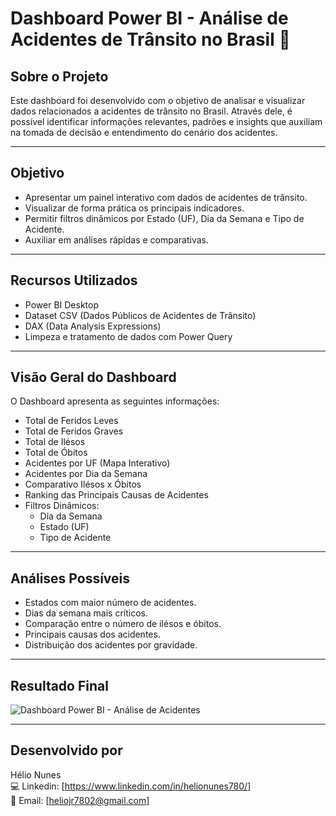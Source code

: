# Dashboard Power BI - Análise de Acidentes de Trânsito no Brasil 🚦

## Sobre o Projeto
Este dashboard foi desenvolvido com o objetivo de analisar e visualizar dados relacionados a acidentes de trânsito no Brasil. Através dele, é possível identificar informações relevantes, padrões e insights que auxiliam na tomada de decisão e entendimento do cenário dos acidentes.

---

## Objetivo
- Apresentar um painel interativo com dados de acidentes de trânsito.
- Visualizar de forma prática os principais indicadores.
- Permitir filtros dinâmicos por Estado (UF), Dia da Semana e Tipo de Acidente.
- Auxiliar em análises rápidas e comparativas.

---

## Recursos Utilizados
- Power BI Desktop
- Dataset CSV (Dados Públicos de Acidentes de Trânsito)
- DAX (Data Analysis Expressions)
- Limpeza e tratamento de dados com Power Query

---

## Visão Geral do Dashboard
O Dashboard apresenta as seguintes informações:

- Total de Feridos Leves
- Total de Feridos Graves
- Total de Ilésos
- Total de Óbitos
- Acidentes por UF (Mapa Interativo)
- Acidentes por Dia da Semana
- Comparativo Ilésos x Óbitos
- Ranking das Principais Causas de Acidentes
- Filtros Dinâmicos:
  - Dia da Semana
  - Estado (UF)
  - Tipo de Acidente

---

## Análises Possíveis
- Estados com maior número de acidentes.
- Dias da semana mais críticos.
- Comparação entre o número de ilésos e óbitos.
- Principais causas dos acidentes.
- Distribuição dos acidentes por gravidade.

---

## Resultado Final
![Dashboard Power BI - Análise de Acidentes](https://github.com/user-attachments/assets/b389954d-2542-480e-80a9-4370426d4a4a)

---

## Desenvolvido por
Hélio Nunes  
💻 Linkedin: [https://www.linkedin.com/in/helionunes780/]  
📧 Email: [heliojr7802@gmail.com]


